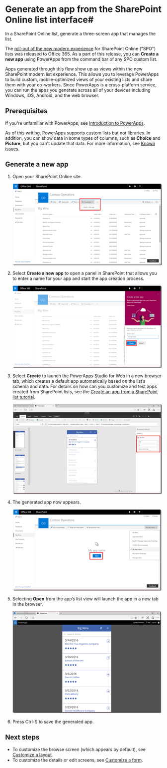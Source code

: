 <properties
   pageTitle="Generate an app to manage data from a SharePoint Online list | Microsoft PowerApps"
   description="Generate a three-screen app to manage data from a SharePoint online list, whether the site is on-premises or in the cloud."
   services=""
   suite="powerapps"
   documentationCenter="na"
   authors="RickSaling"
   manager="erikre"
   editor=""
   tags=""/>

<tags
   ms.service="powerapps"
   ms.devlang="na"
   ms.topic="article"
   ms.tgt_pltfrm="na"
   ms.workload="na"
   ms.date="09/29/2016"
   ms.author="ricksal"/>

# Generate an app from the SharePoint Online list interface#

In a SharePoint Online list, generate a three-screen app that manages the list.

The [roll-out of the new modern experience](https://blogs.office.com/2016/07/25/modern-sharepoint-lists-are-here-including-integration-with-microsoft-flow-and-powerapps/) for SharePoint Online ("SPO") lists was released to Office 365. As a part of this release, you can **Create a new app** using PowerApps from the command bar of any SPO custom list.

Apps generated through this flow show up as views within the new SharePoint modern list experience.  This allows you to leverage PowerApps to build custom, mobile-optimized views of your existing lists and share them with your co-workers.  Since PowerApps is a cross-platform service, you can run the apps you generate across all of your devices including Windows, iOS, Android, and the web browser.

## Prerequisites

If you're unfamiliar with PowerApps, see [Introduction to PowerApps](getting-started.md).

As of this writing, PowerApps supports custom lists but not libraries. In addition, you can show data in some types of columns, such as **Choice** and **Picture**, but you can't update that data. For more information, see [Known issues](connection-sharepoint-online.md#known-issues).

## Generate a new app

1. Open your SharePoint Online site.

    ![](./media/generate-app-from-sharepoint-list-interface/generate-new-app.png)

2. Select **Create a new app** to open a panel in SharePoint that allows you to enter a name for your app and start the app creation process.

    ![](./media/generate-app-from-sharepoint-list-interface/enter-app-name.png)

3. Select **Create** to launch the PowerApps Studio for Web in a new browser tab, which creates a default app automatically based on the list’s schema and data.  For details on how can you customize and test apps created from SharePoint lists, see the [Create an app from a SharePoint list tutorial](https://powerapps.microsoft.com/en-us/tutorials/app-from-sharepoint/).

    ![](./media/generate-app-from-sharepoint-list-interface/powerapp-studio-for-web.png)

4. The generated app now appears.

    ![](./media/generate-app-from-sharepoint-list-interface/open-app-in-browser.png)

5. Selecting **Open** from the app’s list view will launch the app in a new tab in the browser.

    ![](./media/generate-app-from-sharepoint-list-interface/open-app.png)

6. Press Ctrl-S to save the generated app.

## Next steps ##

- To customize the browse screen (which appears by default), see [Customize a layout](customize-layout-sharepoint.md).
- To customize the details or edit screens, see [Customize a form](customize-forms-sharepoint.md).
